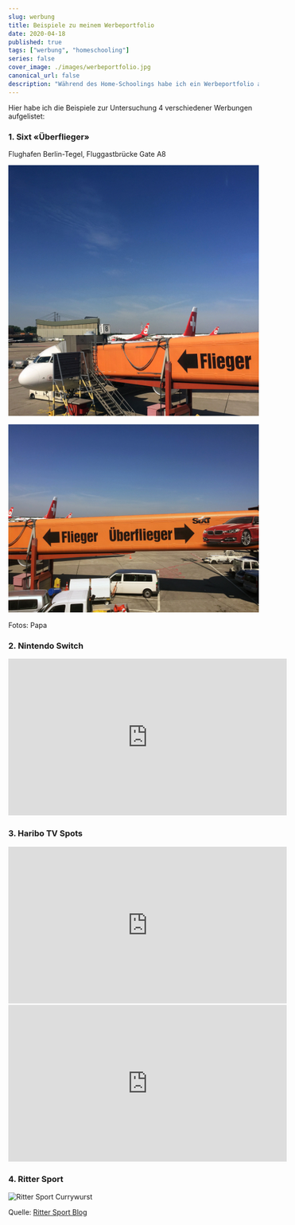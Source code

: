 ```yaml
---
slug: werbung
title: Beispiele zu meinem Werbeportfolio
date: 2020-04-18
published: true
tags: ["werbung", "homeschooling"]
series: false
cover_image: ./images/werbeportfolio.jpg
canonical_url: false
description: "Während des Home-Schoolings habe ich ein Werbeportfolio angefertigt. Hierbei habe ich auch 4 verschiedene Werbungen etwas genauer untersucht. Die Videos und Bilder dazu habe ich in diesem Artikel zusammengefasst."
---
```


Hier habe ich die Beispiele zur Untersuchung 4 verschiedener Werbungen aufgelistet:

### 1. Sixt «Überflieger»

Flughafen Berlin-Tegel, Fluggastbrücke Gate A8

![Sixt Flieger](./images/sixt-flieger.jpg)

![Sixt Flieger](./images/sixt-ueberflieger.jpg)

Fotos: Papa

### 2. Nintendo Switch

<div class="video-container"><iframe width="560" height="315" src="https://www.youtube.com/embed/jqPuykfbNg8" frameborder="0" allow="accelerometer; autoplay; encrypted-media; gyroscope; picture-in-picture" allowfullscreen></iframe></div>

### 3. Haribo TV Spots

<div class="video-container"><iframe width="560" height="315" src="https://www.youtube.com/embed/_AuXHidxbec" frameborder="0" allow="accelerometer; autoplay; encrypted-media; gyroscope; picture-in-picture" allowfullscreen></iframe></div>

<div class="video-container">
<iframe width="560" height="315" src="https://www.youtube.com/embed/U90HzBnriqE" frameborder="0" allow="accelerometer; autoplay; encrypted-media; gyroscope; picture-in-picture" allowfullscreen></iframe>
</div>

### 4. Ritter Sport

![Ritter Sport Currywurst](https://s3-eu-central-1.amazonaws.com/rs-blog-media-prod/wp-content/uploads/2017/10/04154058/170926_RI_Blogvoting_Berlin_1.png)

Quelle: <a href="https://www.ritter-sport.de/blog/2017/10/04/deutschland-deine-ritter-sport-plakate/" target="_blank">Ritter Sport Blog</a>



